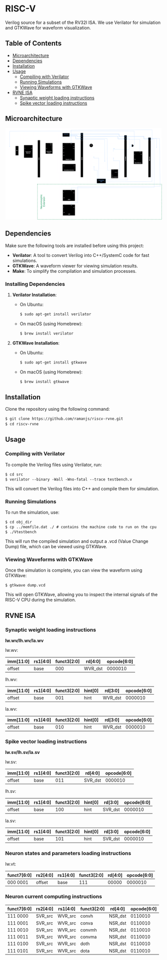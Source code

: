 # RISC-V

Verilog source for a subset of the RV32I ISA. We use Verilator for simulation and GTKWave for waveform visualization.

## Table of Contents
- [Microarchitecture](#microarchitecture)
- [Dependencies](#dependencies)
- [Installation](#installation)
- [Usage](#usage)
  - [Compiling with Verilator](#compiling-with-verilator)
  - [Running Simulations](#running-simulations)
  - [Viewing Waveforms with GTKWave](#viewing-waveforms-with-gtkwave)
- [RVNE ISA](#rvne-isa)
  - [Synaptic weight loading instructions](#synaptic-weight-loading-instructions)
  - [Spike vector loading instructions](#spike-vector-loading-instructions)

## Microarchitecture

![](arch.png)

## Dependencies

Make sure the following tools are installed before using this project:

- **Verilator**: A tool to convert Verilog into C++/SystemC code for fast simulations.
- **GTKWave**: A waveform viewer for viewing simulation results.
- **Make**: To simplify the compilation and simulation processes.

### Installing Dependencies

1. **Verilator Installation**:
   - On Ubuntu:
     ```bash
     $ sudo apt-get install verilator
     ```
   - On macOS (using Homebrew):
     ```bash
     $ brew install verilator
     ```

2. **GTKWave Installation**:
   - On Ubuntu:
     ```bash
     $ sudo apt-get install gtkwave
     ```
   - On macOS (using Homebrew):
     ```bash
     $ brew install gtkwave
     ```

## Installation

Clone the repository using the following command:

```bash
$ git clone https://github.com/ramanjs/riscv-rvne.git
$ cd riscv-rvne
```

## Usage

### Compiling with Verilator

To compile the Verilog files using Verilator, run:

```
$ cd src
$ verilator --binary -Wall -Wno-fatal --trace testbench.v     
```

This will convert the Verilog files into C++ and compile them for simulation.

### Running Simulations

To run the simulation, use:

```
$ cd obj_dir
$ cp ../memfile.dat ./ # contains the machine code to run on the cpu
$ ./Vtestbench
```

This will run the compiled simulation and output a .vcd (Value Change Dump) file, which can be viewed using GTKWave.

### Viewing Waveforms with GTKWave

Once the simulation is complete, you can view the waveform using GTKWave:

```
$ gtkwave dump.vcd
```

This will open GTKWave, allowing you to inspect the internal signals of the RISC-V CPU during the simulation.

## RVNE ISA

### Synaptic weight loading instructions

__lw.wv/lh.wv/la.wv__

lw.wv:

| imm[11:0] | rs1[4:0] | funct3[2:0] | rd[4:0] | opcode[6:0] |
| --- | --- | --- | --- | --- |
| offset | base | 000 | WVR_dst | 0000010 |

lh.wv:

| imm[11:0] | rs1[4:0] | funct3[2:0] | hint[0] | rd[3:0] | opcode[6:0] |
| --- | --- | --- | --- | --- | --- |
| offset | base | 001 | hint | WVR_dst | 0000010 |

la.wv:

| imm[11:0] | rs1[4:0] | funct3[2:0] | hint[0] | rd[3:0] | opcode[6:0] |
| --- | --- | --- | --- | --- | --- |
| offset | base | 010 | hint | WVR_dst | 0000010 |

### Spike vector loading instructions

__lw.sv/lh.sv/la.sv__

lw.sv:

| imm[11:0] | rs1[4:0] | funct3[2:0] | rd[4:0] | opcode[6:0] |
| --- | --- | --- | --- | --- |
| offset | base | 011 | SVR_dst | 0000010 |

lh.sv:

| imm[11:0] | rs1[4:0] | funct3[2:0] | hint[0] | rd[3:0] | opcode[6:0] |
| --- | --- | --- | --- | --- | --- |
| offset | base | 100 | hint | SVR_dst | 0000010 |

la.sv:

| imm[11:0] | rs1[4:0] | funct3[2:0] | hint[0] | rd[3:0] | opcode[6:0] |
| --- | --- | --- | --- | --- | --- |
| offset | base | 101 | hint | SVR_dst | 0000010 |

### Neuron states and parameters loading instructions

lw.vt:

| funct7[6:0] | rs2[4:0] | rs1[4:0] | funct3[2:0] | rd[4:0] | opcode[6:0] |
| --- | --- | --- | --- | --- | --- |
| 000 0001 | offset | base | 111 | 00000 | 0000010 |

### Neuron current computing instructions

| funct7[6:0] | rs2[4:0] | rs1[4:0] | funct3[2:0] | rd[4:0] | opcode[6:0] |
| --- | --- | --- | --- | --- | --- |
| 111 0000 | SVR_src | WVR_src | convh | NSR_dst | 0110010 |
| 111 0001 | SVR_src | WVR_src | conva | NSR_dst | 0110010 |
| 111 0010 | SVR_src | WVR_src | convmh | NSR_dst | 0110010 |
| 111 0011 | SVR_src | WVR_src | convma | NSR_dst | 0110010 |
| 111 0100 | SVR_src | WVR_src | doth | NSR_dst | 0110010 |
| 111 0101 | SVR_src | WVR_src | dota | NSR_dst | 0110010 |

